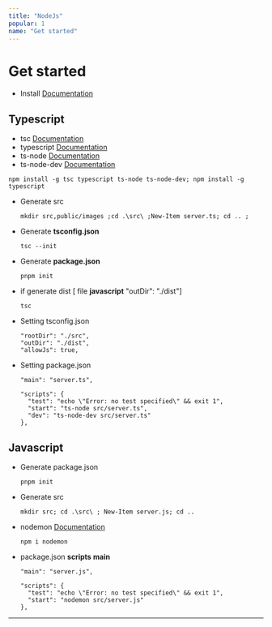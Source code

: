 ```yaml
---
title: "NodeJs"
popular: 1
name: "Get started"
---
```


# Get started

- Install [Documentation](https://nodejs.org/en/)

## Typescript

- tsc [Documentation](https://www.npmjs.com/package/tsc)
- typescript [Documentation](https://www.npmjs.com/package/typescript)
- ts-node [Documentation](https://www.npmjs.com/package/ts-node)
- ts-node-dev [Documentation](https://www.npmjs.com/package/ts-node-dev)

```
npm install -g tsc typescript ts-node ts-node-dev; npm install -g typescript
```

- Generate src

  ```
  mkdir src,public/images ;cd .\src\ ;New-Item server.ts; cd .. ;
  ```

- Generate **tsconfig.json**

  ```
  tsc --init
  ```

- Generate **package.json**

  ```
  pnpm init
  ```

- if generate dist [ file **javascript** "outDir": "./dist"]

  ```
  tsc
  ```

- Setting tsconfig.json

  ```
  "rootDir": "./src",
  "outDir": "./dist",
  "allowJs": true,
  ```

- Setting package.json

  ```
  "main": "server.ts",
  ```

  ```
  "scripts": {
    "test": "echo \"Error: no test specified\" && exit 1",
    "start": "ts-node src/server.ts",
    "dev": "ts-node-dev src/server.ts"
  },
  ```

## Javascript

- Generate package.json

  ```
  pnpm init
  ```

- Generate src

  ```
  mkdir src; cd .\src\ ; New-Item server.js; cd ..
  ```

- nodemon [Documentation](https://www.npmjs.com/package/nodemon)

  ```
  npm i nodemon
  ```

- package.json **scripts** **main**

  ```
  "main": "server.js",
  ```

  ```
  "scripts": {
    "test": "echo \"Error: no test specified\" && exit 1",
    "start": "nodemon src/server.js"
  },
  ```

---
